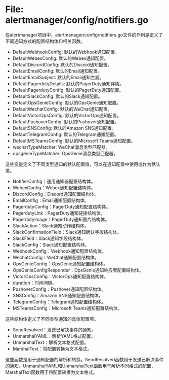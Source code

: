# File: alertmanager/config/notifiers.go

在alertmanager项目中，alertmanager/config/notifiers.go文件的作用是定义了不同通知方式的配置结构体和相关函数。

- DefaultWebhookConfig: 默认的Webhook通知配置。
- DefaultWebexConfig: 默认的Webex通知配置。
- DefaultDiscordConfig: 默认的Discord通知配置。
- DefaultEmailConfig: 默认的Email通知配置。
- DefaultEmailSubject: 默认的Email通知主题。
- DefaultPagerdutyDetails: 默认的PagerDuty通知详情。
- DefaultPagerdutyConfig: 默认的PagerDuty通知配置。
- DefaultSlackConfig: 默认的Slack通知配置。
- DefaultOpsGenieConfig: 默认的OpsGenie通知配置。
- DefaultWechatConfig: 默认的WeChat通知配置。
- DefaultVictorOpsConfig: 默认的VictorOps通知配置。
- DefaultPushoverConfig: 默认的Pushover通知配置。
- DefaultSNSConfig: 默认的Amazon SNS通知配置。
- DefaultTelegramConfig: 默认的Telegram通知配置。
- DefaultMSTeamsConfig: 默认的Microsoft Teams通知配置。
- wechatTypeMatcher: WeChat消息类型匹配器。
- opsgenieTypeMatcher: OpsGenie消息类型匹配器。

这些变量定义了不同类型通知的默认配置值，可以在通知配置中使用或作为默认值。

- NotifierConfig：通用通知器配置结构体。
- WebexConfig：Webex通知配置结构体。
- DiscordConfig：Discord通知配置结构体。
- EmailConfig：Email通知配置结构体。
- PagerdutyConfig：PagerDuty通知配置结构体。
- PagerdutyLink：PagerDuty通知链接结构体。
- PagerdutyImage：PagerDuty通知图片结构体。
- SlackAction：Slack通知动作结构体。
- SlackConfirmationField：Slack通知确认字段结构体。
- SlackField：Slack通知字段结构体。
- SlackConfig：Slack通知配置结构体。
- WebhookConfig：Webhook通知配置结构体。
- WechatConfig：WeChat通知配置结构体。
- OpsGenieConfig：OpsGenie通知配置结构体。
- OpsGenieConfigResponder：OpsGenie通知响应者配置结构体。
- VictorOpsConfig：VictorOps通知配置结构体。
- duration：时间间隔。
- PushoverConfig：Pushover通知配置结构体。
- SNSConfig：Amazon SNS通知配置结构体。
- TelegramConfig：Telegram通知配置结构体。
- MSTeamsConfig：Microsoft Teams通知配置结构体。

这些结构体定义了不同类型通知的具体配置项。

- SendResolved：发送已解决事件的通知。
- UnmarshalYAML：解析YAML格式配置。
- UnmarshalText：解析文本格式配置。
- MarshalText：将配置转换为文本格式。

这些函数是用于通知配置的解析和转换。SendResolved函数用于发送已解决事件的通知，UnmarshalYAML和UnmarshalText函数用于解析不同格式的配置，MarshalText函数用于将配置转换为文本格式。

